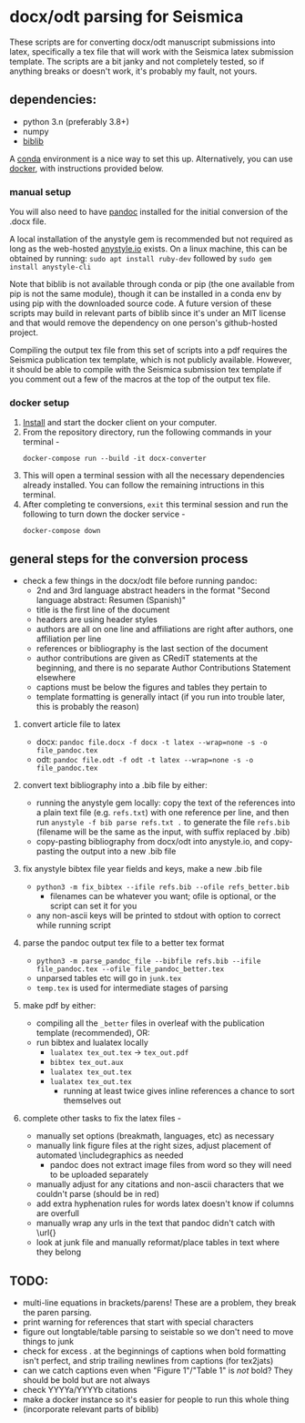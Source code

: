 # docx/odt parsing for Seismica

These scripts are for converting docx/odt manuscript submissions into latex, specifically a tex file that will work with the Seismica latex submission template. The scripts are a bit janky and not completely tested, so if anything breaks or doesn't work, it's probably my fault, not yours.

## dependencies:
- python 3.n (preferably 3.8+)
- numpy
- [biblib](https://github.com/aclements/biblib)

A [conda](conda.io) environment is a nice way to set this up. Alternatively, you can use [docker](docker.com), with instructions provided below.

### manual setup
You will also need to have [pandoc](pandoc.org/) installed for the initial conversion of the .docx file.

A local installation of the anystyle gem is recommended but not required as long as the web-hosted [anystyle.io](anystyle.io) exists. On a linux machine, this can be obtained by running: `sudo apt install ruby-dev` followed by `sudo gem install anystyle-cli`

Note that biblib is not available through conda or pip (the one available from pip is not the same module), though it can be installed in a conda env by using pip with the downloaded source code. A future version of these scripts may build in relevant parts of biblib since it's under an MIT license and that would remove the dependency on one person's github-hosted project.

Compiling the output tex file from this set of scripts into a pdf requires the Seismica publication tex template, which is not publicly available. However, it should be able to compile with the Seismica submission tex template if you comment out a few of the macros at the top of the output tex file.

### docker setup
1. [Install](docker.com/products/docker-desktop) and start the docker client on your computer.
1. From the repository directory, run the following commands in your terminal - 
    ```
    docker-compose run --build -it docx-converter
    ```
1. This will open a terminal session with all the necessary dependencies already installed. You can follow the remaining intructions in this terminal.
1. After completing te conversions, `exit` this terminal session and run the following to turn down the docker service - 
    ```
    docker-compose down
    ```


## general steps for the conversion process

- check a few things in the docx/odt file before running pandoc:
    - 2nd and 3rd language abstract headers in the format "Second language abstract: Resumen (Spanish)" 
    - title is the first line of the document
    - headers are using header styles
    - authors are all on one line and affiliations are right after authors, one affiliation per line
    - references or bibliography is the last section of the document
    - author contributions are given as CRediT statements at the beginning, and there is no separate Author Contributions Statement elsewhere
    - captions must be below the figures and tables they pertain to
    - template formatting is generally intact (if you run into trouble later, this is probably the reason)

1. convert article file to latex
    - docx: `pandoc file.docx -f docx -t latex --wrap=none -s -o file_pandoc.tex`
    - odt: `pandoc file.odt -f odt -t latex --wrap=none -s -o file_pandoc.tex`

1. convert text bibliography into a .bib file by either:
    - running the anystyle gem locally: copy the text of the references into a plain text file (e.g. `refs.txt`) with one reference per line, and then run `anystyle -f bib parse refs.txt .` to generate the file `refs.bib` (filename will be the same as the input, with suffix replaced by .bib)
    - copy-pasting bibliography from docx/odt into anystyle.io, and copy-pasting the output into a new .bib file

1. fix anystyle bibtex file year fields and keys, make a new .bib file
    - `python3 -m fix_bibtex --ifile refs.bib --ofile refs_better.bib`
        - filenames can be whatever you want; ofile is optional, or the script can set it for you
    - any non-ascii keys will be printed to stdout with option to correct while running script

1. parse the pandoc output tex file to a better tex format
    - `python3 -m parse_pandoc_file --bibfile refs.bib --ifile file_pandoc.tex --ofile file_pandoc_better.tex`
    - unparsed tables etc will go in `junk.tex`
    - `temp.tex` is used for intermediate stages of parsing

1. make pdf by either:
    - compiling all the `_better` files in overleaf with the publication template (recommended), OR:
    - run bibtex and lualatex locally
        - `lualatex tex_out.tex` -> `tex_out.pdf`
        - `bibtex tex_out.aux`
        - `lualatex tex_out.tex`
        - `lualatex tex_out.tex`
            - running at least twice gives inline references a chance to sort themselves out

1. complete other tasks to fix the latex files - 
    - manually set options (breakmath, languages, etc) as necessary
    - manually link figure files at the right sizes, adjust placement of automated \includegraphics as needed
        - pandoc does not extract image files from word so they will need to be uploaded separately
    - manually adjust for any citations and non-ascii characters that we couldn't parse (should be in red)
    - add extra hyphenation rules for words latex doesn't know if columns are overfull
    - manually wrap any urls in the text that pandoc didn't catch with \url{}
    - look at junk file and manually reformat/place tables in text where they belong

## TODO: 
- multi-line equations in brackets/parens! These are a problem, they break the paren parsing.
- print warning for references that start with special characters
- figure out longtable/table parsing to seistable so we don't need to move things to junk
- check for excess . at the beginnings of captions when bold formatting isn't perfect, and strip trailing newlines from captions (for tex2jats)
- can we catch captions even when "Figure 1"/"Table 1" is *not* bold? They should be bold but are not always
- check YYYYa/YYYYb citations
- make a docker instance so it's easier for people to run this whole thing
- (incorporate relevant parts of biblib)
